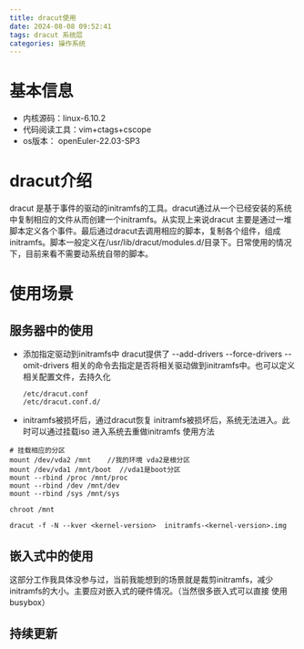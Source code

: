```yaml
---
title: dracut使用
date: 2024-08-08 09:52:41
tags: dracut 系统层
categories: 操作系统
---
```


# 基本信息
- 内核源码：linux-6.10.2
- 代码阅读工具：vim+ctags+cscope
- os版本： openEuler-22.03-SP3

# dracut介绍
dracut 是基于事件的驱动的initramfs的工具。dracut通过从一个已经安装的系统中复制相应的文件从而创建一个initramfs。从实现上来说dracut 主要是通过一堆脚本定义各个事件。最后通过dracut去调用相应的脚本，复制各个组件，组成initramfs。脚本一般定义在/usr/lib/dracut/modules.d/目录下。日常使用的情况下，目前来看不需要动系统自带的脚本。

# 使用场景
## 服务器中的使用
- 添加指定驱动到initramfs中 dracut提供了 --add-drivers --force-drivers --omit-drivers 相关的命令去指定是否将相关驱动做到initramfs中。也可以定义相关配置文件，去持久化
  ```
  /etc/dracut.conf
  /etc/dracut.conf.d/ 
  ```
- initramfs被损坏后，通过dracut恢复
initramfs被损坏后，系统无法进入。此时可以通过挂载iso 进入系统去重做initramfs 
使用方法
```
# 挂载相应的分区
mount /dev/vda2 /mnt    //我的环境 vda2是根分区
mount /dev/vda1 /mnt/boot  //vda1是boot分区
mount --rbind /proc /mnt/proc
mount --rbind /dev /mnt/dev
mount --rbind /sys /mnt/sys

chroot /mnt

dracut -f -N --kver <kernel-version>  initramfs-<kernel-version>.img 
```
## 嵌入式中的使用
这部分工作我具体没参与过，当前我能想到的场景就是裁剪initramfs，减少initramfs的大小。主要应对嵌入式的硬件情况。（当然很多嵌入式可以直接 使用busybox）

## 持续更新